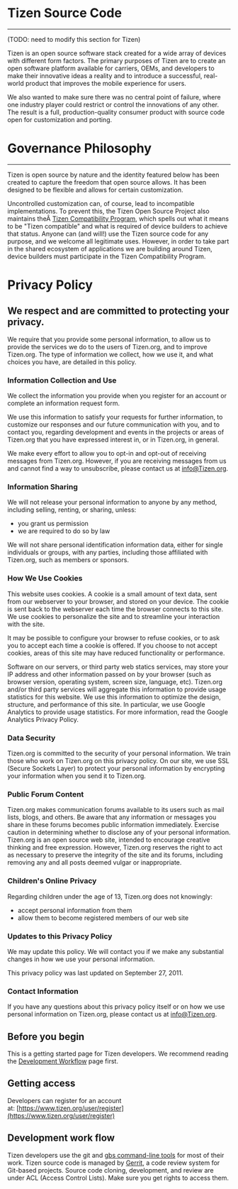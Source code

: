 # Tizen Source Code

------
(TODO: need to modify this section for Tizen)

Tizen is an open source software stack created for a wide array of devices with different form factors. The primary purposes of Tizen are to create an open software platform available for carriers, OEMs, and developers to make their innovative ideas a reality and to introduce a successful, real-world product that improves the mobile experience for users.

We also wanted to make sure there was no central point of failure, where one industry player could restrict or control the innovations of any other. The result is a full, production-quality consumer product with source code open for customization and porting.



# Governance Philosophy

------

Tizen is open source by nature and the identity featured below has been created to capture the freedom that open source allows. It has been designed to be flexible and allows for certain customization.

Uncontrolled customization can, of course, lead to incompatible implementations. To prevent this, the Tizen Open Source Project also maintains theÂ [Tizen Compatibility Program](http://source.Tizen.com/compatibility/index.html), which spells out what it means to be "Tizen compatible" and what is required of device builders to achieve that status. Anyone can (and will!) use the Tizen source code for any purpose, and we welcome all legitimate uses. However, in order to take part in the shared ecosystem of applications we are building around Tizen, device builders must participate in the Tizen Compatibility Program.



# Privacy Policy

## We respect and are committed to protecting your privacy.

We require that you provide some personal information, to allow us to provide the services we do to the users of Tizen.org, and to improve Tizen.org. The type of information we collect, how we use it, and what choices you have, are detailed in this policy.

### Information Collection and Use

We collect the information you provide when you register for an account or complete an information request form.

We use this information to satisfy your requests for further information, to customize our responses and our future communication with you, and to contact you, regarding development and events in the projects or areas of Tizen.org that you have expressed interest in, or in Tizen.org, in general.

We make every effort to allow you to opt-in and opt-out of receiving messages from Tizen.org. However, if you are receiving messages from us and cannot find a way to unsubscribe, please contact us at [info@Tizen.org](mailto:info@Tizen.org).

### Information Sharing

We will not release your personal information to anyone by any method, including selling, renting, or sharing, unless:

- you grant us permission
- we are required to do so by law

We will not share personal identification information data, either for single individuals or groups, with any parties, including those affiliated with Tizen.org, such as members or sponsors.

### How We Use Cookies

This website uses cookies. A cookie is a small amount of text data, sent from our webserver to your browser, and stored on your device. The cookie is sent back to the webserver each time the browser connects to this site. We use cookies to personalize the site and to streamline your interaction with the site.

It may be possible to configure your browser to refuse cookies, or to ask you to accept each time a cookie is offered. If you choose to not accept cookies, areas of this site may have reduced functionality or performance.

Software on our servers, or third party web statics services, may store your IP address and other information passed on by your browser (such as browser version, operating system, screen size, language, etc). Tizen.org and/or third party services will aggregate this information to provide usage statistics for this website. We use this information to optimize the design, structure, and performance of this site. In particular, we use Google Analytics to provide usage statistics. For more information, read the Google Analytics Privacy Policy.

### Data Security

Tizen.org is committed to the security of your personal information. We train those who work on Tizen.org on this privacy policy. On our site, we use SSL (Secure Sockets Layer) to protect your personal information by encrypting your information when you send it to Tizen.org.

### Public Forum Content

Tizen.org makes communication forums available to its users such as mail lists, blogs, and others. Be aware that any information or messages you share in these forums becomes public information immediately. Exercise caution in determining whether to disclose any of your personal information. Tizen.org is an open source web site, intended to encourage creative thinking and free expression. However, Tizen.org reserves the right to act as necessary to preserve the integrity of the site and its forums, including removing any and all posts deemed vulgar or inappropriate.

### Children's Online Privacy

Regarding children under the age of 13, Tizen.org does not knowingly:

- accept personal information from them
- allow them to become registered members of our web site

### Updates to this Privacy Policy

We may update this policy. We will contact you if we make any substantial changes in how we use your personal information.

This privacy policy was last updated on September 27, 2011.

### Contact Information

If you have any questions about this privacy policy itself or on how we use personal information on Tizen.org, please contact us at [info@Tizen.org](mailto:info@Tizen.org).

## Before you begin

This is a getting started page for Tizen developers.
We recommend reading the [Development Workflow](https://source.tizen.org/documentation/work-flow) page first.

## Getting access

Developers can register for an account at: [https://www.tizen.org/user/register](https://www.tizen.org/user/register)

## Development work flow

Tizen developers use the git and [gbs command-line tools](https://source.tizen.org/documentation/reference/git-build-system) for most of their work.
Tizen source code is managed by [Gerrit](https://source.tizen.org/documentation/reference/gerrit-usage), a code review system for Git-based projects. Source code cloning, development, and review are under ACL (Access Control Lists). Make sure you get rights to access them.

